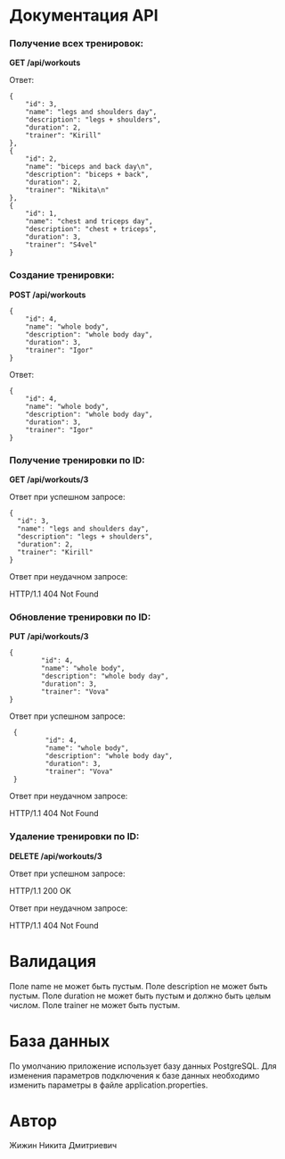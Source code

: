 # **Документация API**


### Получение всех тренировок:

**GET /api/workouts**

Ответ:

 
    {
        "id": 3,
        "name": "legs and shoulders day",
        "description": "legs + shoulders",
        "duration": 2,
        "trainer": "Kirill"
    },
    {
        "id": 2,
        "name": "biceps and back day\n",
        "description": "biceps + back",
        "duration": 2,
        "trainer": "Nikita\n"
    },
    {
        "id": 1,
        "name": "chest and triceps day",
        "description": "chest + triceps",
        "duration": 3,
        "trainer": "S4vel"
    }

### Создание тренировки:

**POST /api/workouts**


    {
        "id": 4,
        "name": "whole body",
        "description": "whole body day",
        "duration": 3,
        "trainer": "Igor"
    }


Ответ:

   
    {
        "id": 4,
        "name": "whole body",
        "description": "whole body day",
        "duration": 3,
        "trainer": "Igor"
    }

### Получение тренировки по ID:
**GET /api/workouts/3**

Ответ при успешном запросе:

   
    {
      "id": 3,
      "name": "legs and shoulders day",
      "description": "legs + shoulders",
      "duration": 2,
      "trainer": "Kirill"
    }
 


Ответ при неудачном запросе:

HTTP/1.1 404 Not Found

### Обновление тренировки по ID:


**PUT /api/workouts/3**

    {
            "id": 4,
            "name": "whole body",
            "description": "whole body day",
            "duration": 3,
            "trainer": "Vova"
    }
    
Ответ при успешном запросе:



     {
             "id": 4,
             "name": "whole body",
             "description": "whole body day",
             "duration": 3,
             "trainer": "Vova"
     }
    


Ответ при неудачном запросе:

HTTP/1.1 404 Not Found

### Удаление тренировки по ID:


**DELETE /api/workouts/3**

Ответ при успешном запросе:

HTTP/1.1 200 OK

Ответ при неудачном запросе:

HTTP/1.1 404 Not Found

# **Валидация**

Поле name не может быть пустым. Поле description не может быть пустым. Поле duration не может быть пустым и должно быть целым числом. Поле trainer не может быть пустым.

# **База данных**

По умолчанию приложение использует базу данных PostgreSQL. Для изменения параметров подключения к базе данных необходимо изменить параметры в файле application.properties.

# **Автор**

Жижин Никита Дмитриевич

